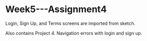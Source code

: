 # Week5---Assignment4

Login, Sign Up, and Terms screens are imported from sketch.


Also contains Project 4. Navigation errors with login and sign up.
